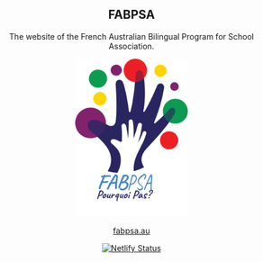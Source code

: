 <div align="center">

## FABPSA

The website of the French Australian Bilingual Program for School Association.

<img src="./static/img/fabpsa.png" alt="FABPSA logo" width="200"/>

[fabpsa.au](https://fabpsa.au)

[![Netlify Status](https://api.netlify.com/api/v1/badges/6cacb83d-83f3-4bc8-b7a3-c36430ed72dc/deploy-status)](https://app.netlify.com/sites/fabpsa/deploys)

</div>
